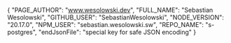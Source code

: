 {
"PAGE_AUTHOR": "www.wesolowski.dev",
"FULL_NAME": "Sebastian Wesolowski",
"GITHUB_USER": "SebastianWesolowski",
"NODE_VERSION": "20.17.0",
"NPM_USER": "sebastian.wesolowski.sw",
"REPO_NAME": "s-postgres",
"endJsonFile": "special key for safe JSON encoding"
}
